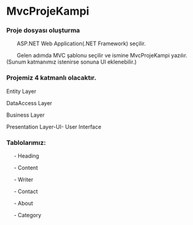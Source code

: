# MvcProjeKampi
<h3>Proje dosyası oluşturma </h3><p>
  &nbsp;&nbsp; &nbsp;&nbsp;&nbsp; ASP.NET Web Application(.NET Framework) seçilir.<p>
  &nbsp;&nbsp; &nbsp;&nbsp;&nbsp; Gelen adımda MVC şablonu seçilir ve ismine MvcProjeKampi yazılır.(Sunum katmanımız istenirse sonuna UI eklenebilir.)<p>
 
<h3>Projemiz 4 katmanlı olacaktır. </h3><p>
<p>Entity Layer  <p>
DataAccess Layer <p>
Business Layer  <p>
Presentation Layer-UI- User Interface <p>
    
    
<h3>Tablolarımız:</h3> <p>
   &nbsp;&nbsp;&nbsp;&nbsp;&nbsp;- Heading<p> 
   &nbsp;&nbsp;&nbsp;&nbsp;&nbsp;- Content <p>
   &nbsp;&nbsp;&nbsp;&nbsp;&nbsp;- Writer <p>
   &nbsp;&nbsp;&nbsp;&nbsp;&nbsp;- Contact <p>
   &nbsp;&nbsp;&nbsp;&nbsp;&nbsp;- About <p>
   &nbsp;&nbsp;&nbsp;&nbsp;&nbsp;- Category<p>
